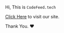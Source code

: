 Hi,
This is `CodeFeed.tech`

[Click Here](https://codefeed.tech/) to visit our site.

Thank You. ❤️
